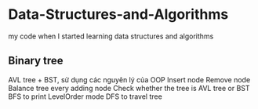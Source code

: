 # Data-Structures-and-Algorithms
my code when I started learning data structures and algorithms

## Binary tree
AVL tree + BST, sử dụng các nguyên lý của OOP
Insert node
Remove node
Balance tree every adding node
Check whether the tree is AVL tree or BST
BFS to print LevelOrder mode
DFS to travel tree